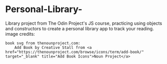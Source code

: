 # Personal-Library-

Library project from The Odin Project's JS course, practicing using objects and constructors to create a personal library app to track your reading.
image credits:

    book svg from thenounproject.com:
        Add Book by Creative Stall from <a href="https://thenounproject.com/browse/icons/term/add-book/" target="_blank" title="Add Book Icons">Noun Project</a>
